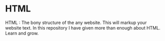 # HTML
HTML : The bony structure of the any website. This will markup your website text. In this repository I have given more than enough about HTML. Learn and grow.
